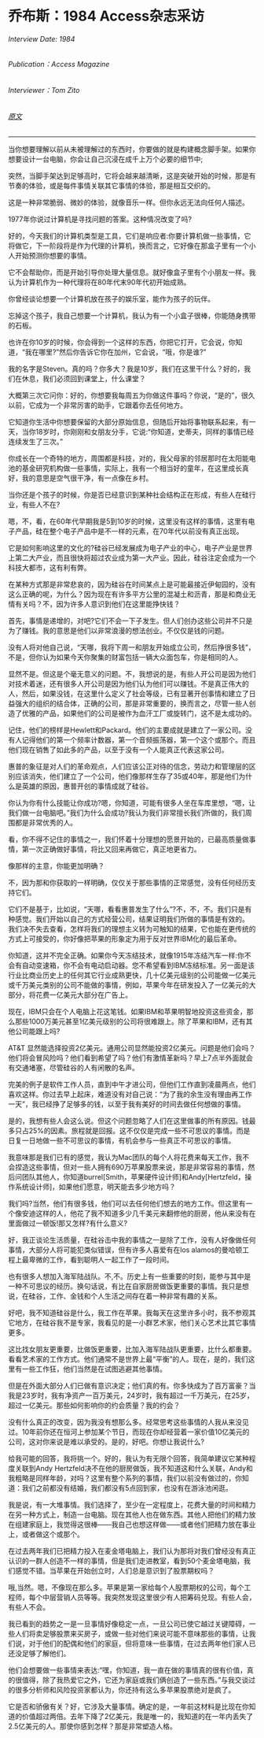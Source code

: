 # 乔布斯：1984 Access杂志采访

###### Interview Date: 1984
###### Publication：Access Magazine
###### Interviewer：Tom Zito
###### [原文](https://www.thedailybeast.com/steve-jobs-1984-access-magazine-interview)
---

当你想要理解以前从未被理解过的东西时，你要做的就是构建概念脚手架。如果你想要设计一台电脑，你会让自己沉浸在成千上万个必要的细节中;

突然，当脚手架达到足够高时，它将会越来越清晰，这是突破开始的时候，那是有节奏的体验，或是每件事情关联其它事情的体验，那是相互交织的。

这是一种非常脆弱、微妙的体验，就像音乐一样。但你永远无法向任何人描述。

1977年你说过计算机是寻找问题的答案。这种情况改变了吗?

好的，今天我们的计算机类型是工具，它们是响应者:你要计算机做一些事情，它将做它，下一阶段将是作为代理的计算机，换而言之，它好像在那盒子里有一个小人开始预测你想要的事情。

它不会帮助你，而是开始引导你处理大量信息。就好像盒子里有个小朋友一样。我认为计算机作为一种代理将在80年代末90年代初开始成熟。

你曾经谈论想要一个计算机放在孩子的娱乐室，能作为孩子的玩伴。

忘掉这个孩子，我自己想要一个计算机，我认为有一个小盒子很棒，你能随身携带的石板。

也许在你10岁的时候，你会得到一个这样的东西，你把它打开，它会说，你知道，“我在哪里?”然后你告诉它你在加州，它会说，“哦，你是谁?”

我的名字是Steven。真的吗？你多大？我是10岁，我们在这里干什么？好的，我们在休息，我们必须回到课堂上，什么课堂？

大概第三次它问你：好的，你想要我每周五为你做这件事吗？你说，“是的”，很久以前，它成为一个非常厉害的助手，它跟着你去任何地方。

它知道你生活中你想要保留的大部分原始信息，但随后开始将事物联系起来，有一天，当你18岁时，你刚刚和女朋友分手，它说:“你知道，史蒂夫，同样的事情已经连续发生了三次。”

你成长在一个奇特的地方，周围都是科技，对的，我父母家的邻居那时在太阳能电池的基金研究机构做一些事情，实际上，我有一个相当好的童年，在这里成长真好，我的意思是空气很干净，有一点像在乡村。

当你还是个孩子的时候，你是否已经意识到某种社会结构正在形成，有些人在硅行业，有些人不在?

嗯，不，看，在60年代早期我是5到10岁的时候，这里没有这样的事情，这里有电子产品，硅在整个电子产品中是不一样的元素，在70年代以前没有真正出现。

它是如何影响这里的文化的?硅谷已经发展成为电子产业的中心，电子产业是世界上第二大产业，而且很快将超过农业成为第一大产业。因此，硅谷注定会成为一个科技大都市，这有利有弊。

在某种方式那是非常悲哀的，因为硅谷在时间某点上是可能最接近伊甸园的，没有这么正确的呢，为什么？因为现在有许多平方公里的混凝土和沥青，那是和商业无情有关吗？不，因为许多人意识到他们在这里能挣快钱？


首先，事情是递增的，对吧?它们不会一下子发生。但人们创办这些公司并不只是为了赚钱。我的意思是他们以非常浪漫的想法创业。不仅仅是钱的问题。

没有人将对他自己说，“天哪，我将下周一和朋友开始成立公司，然后挣很多钱”，不是，但你认为如果今天你聚集的财富包括一辆大众面包车，你是相同的人。


显然不是。但这是个毫无意义的问题。不，我想说的是，有些人开公司是因为他们对技术着迷，还有很多人开公司是因为他们认为他们可以赚钱。不是真正伟大的人，然后，如果没钱，在这里什么定义了社会等级，已有显著开创事情和建立了日益强大的组织的结合体，正确的公司，那是非常重要的，换而言之，尽管一些人创造了优雅的产品，如果他们的公司是被作为血汗工厂或旋转门，这不是太成功的。

记住，他们的榜样是Hewlett和Packard。他们的主要成就是建立了一家公司。没有人记得他们的第一个频率计数器，第一个音频振荡器，第一个这个或那个。而且他们现在销售了如此多的产品，以至于没有一个人能真正代表这家公司。

惠普的象征是对人们的革命观点，人们应该公正对待的信念，劳动力和管理层的区别应该消失，他们建立了一个公司，他们像那样生存了35或40年，那是他们为什么是英雄的原因，惠普开创的事情成就了硅谷。

你认为你有什么技能让你成功?嗯，你知道，可能有很多人坐在车库里想，“嗯，让我们做一台电脑吧。”我们为什么会成功?我认为我们非常擅长我们所做的，我们周围都是非常优秀的人。

看，你不得不记住的事情之一，我们怀着十分理想的愿景开始的，已最高质量做事情，第一次正确做好事情，将比又回来再做它，真正地更省力。

像那样的主意，你能更加明确？

不，因为那和你获取的一样明确，仅仅关于那些事情的正常感觉，没有任何经历支持它们。


它们不是基于，比如说，“天哪，看看惠普发生了什么”?不，不，不。我们只是有种感觉。我们开始以自己的方式经营公司，结果证明我们所做的事情是有效的。
我们决不失去查看，怎样将我们的理想主义转为可触知的结果，它也能在更传统的方式上可接受的，你好像把苹果的形象定为用于反对世界IBM化的最后革命。

你知道，这并不完全正确。如果你今天冻结技术，就像1915年冻结汽车一样:你不会有自动变速箱，你不会有电动启动器。您不希望看到IBM冻结标准。另一面是该行业比商业历史上的任何其它行业成熟更快，几十亿美元级别的公司能做一亿美元或千万美元类别的公司不能做的事情，例如，苹果今年在研发投入了一亿美元的大部分，将花费一亿美元大部分在广告上。

现在，IBM只会在个人电脑上花这笔钱。如果IBM和苹果明智地投资这些资金，那么那些1000万美元甚至1亿美元级别的公司将很难跟上。除了苹果和IBM，还有其他公司能跟上吗?

AT&T 显然能选择投资2亿美元。通用公司显然能投资2亿美元。问题是他们会吗？他们将会冒风险吗？他们看到希望了吗？他们有激情革新吗？早上7点半外面就会有交通堵塞，尽管硅谷的人有闲散的名声。

完美的例子是软件工作人员，直到中午才进公司，但他们工作直到凌晨两点，他们喜欢这样。你过去早上起床，难道没有对自己说：“为了我的余生没有理由再工作一天”，我已经挣了足够多的钱，以至于我有美好的时间去做任何想做的事情。

是的，我想有些人会这么说。但这个问题忽略了人们在这里做事的所有原因。钱最多只占25%的因素。旅程就是回报。这不仅仅是完成一些不可思议的事情。而是日复一日地做一些不可思议的事情，有机会参与一些真正不可思议的事情。

我意味那是我们已有的感觉，我认为Mac团队的每个人将花费来每天工作，我不会捏造这些事情，但对一些人拥有690万苹果股票来说，那是非常容易的事情，然后问团队其他人，你知道burrel[Smith，苹果硬件设计师]和Andy[Hertzfeld，操作系统设计师]，如果他们愿意，明天能去多少地方吗？


我们吗?当然，他们有很多钱，他们可以去任何他们想去的地方工作。但这里有一个像安迪这样的人，他花了我不知道多少几千美元来翻修他的厨房，他从来没有在里面做过一顿饭!那又怎样?有什么意义?

好，我正谈论生活质量，在硅谷击中我的事情之一是除了工作，没有人好像做任何事情，大部分人将可能犯类似错误，但有许多人喜爱有在los alamos的曼哈顿工程上最卑微的工作，看到聪明人一起工作了一段时间。

也有很多人想加入海军陆战队。不,不。历史上有一些重要的时刻，能参与其中是一种不可思议的经历。换句话说，有比在自家厨房做饭更重要的事情。我只是想说，在硅谷，工作、金钱和个人生活之间存在着一种非常有趣的关系。

好吧，我不知道硅谷是什么，我工作在苹果。我每天在这里许多小时，我不参观其它地方，在硅谷我不是专家，我看见的是一小群艺术家，他们关心艺术比其它事情更多。

这比找女朋友更重要，比做饭更重要，比加入海军陆战队更重要，比什么都重要。看看艺术家的工作方式。他们通常不是世界上最“平衡”的人。现在，是的，我们这里有一些工作狂，他们当然是在试图逃避其他事情。

但是在外面大部分人们已做有意识决定；他们真的有。你多快成为了百万富豪？当我是23岁时，我有净资产一百万美元，24岁时，我有超过一千万美元，在25岁，超过一亿美元。那些如何影响你的约会质量？我的约会？

没有什么真正的改变，因为我没有想那么多。经常思考这些事情的人我从来没见过。10年前你还在恒河上参加某个节日，而现在你却经营着一家价值10亿美元的公司，这对你来说是难以承受的。是的，好吧。你想让我说什么?

给我可能的回答，我将挑一个。好的，我认为有无限个回答，我简单建议它某种程度关联到Andy Hertzfeld决不在他的厨房做饭，我不知道这和什么关联，Andy和我粗略是同样年龄，对吗？这里有整个系列的事情，我们以前没有做过的，你知道：我们之前都没有结婚，我们都没有5点回到家，也没有在游泳池闲逛。


我是说，有一大堆事情。我们选择了，至少在一定程度上，花费大量的时间和精力在另一种方式上，制造一台电脑。现在其他人也在做东西。其他人把他们的精力放在组建家庭上，我觉得这很棒——我自己也想这样做——或者他们把精力放在事业上，或者做这个或那个。

在过去两年我们已把精力投入在麦金塔电脑上，我们认为那将对我们曾经没有真正认识的一群人创造不一样的事情，但是我们走进教室，看到50个麦金塔电脑，我们感觉不错。当苹果在开始创立时，人们总是意识到了股票期权吗？

哦,当然。嗯，不像现在那么多。苹果是第一家给每个人股票期权的公司，每个工程师，每个中层营销人员等等。我突然发现这里很少有人把筹码兑现。有些人会，有些人不会。

我已看到的趋势之一是一旦事情好像稳定一点，一旦公司已使它越过关键障碍，一些人们将卖足够股票来买房子，或做一些对他们来说可能不意味那些的事情，让我们说，对于他们的配偶和他们的家庭，但将意味一些事情，在过去两年他们家人已还没足够了解他们。


他们会想要做一些事情来表达:“嘿，你知道，我一直在做的事情真的很有价值，真的很值得，除了我热爱它之外，它还为家庭或我们俩创造了一些东西。”与我交谈过的很多分析师和风险投资家都认为，你还持有这么多苹果股票绝对是疯了。

它是否和骄傲有关？好，它涉及大量事情。确定的是，一年前这材料是比现在你知道的价值超过两倍。去年下降了2亿美元，我是唯一的，我知道的在一年内丢失了2.5亿美元的人。那使你感到怎样？那是非常塑造人格。
